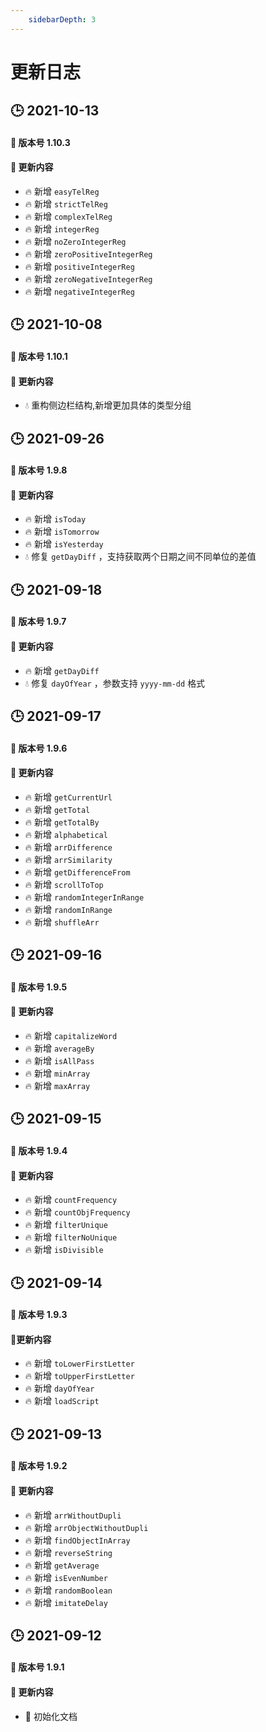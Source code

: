```yaml
---
    sidebarDepth: 3
---
```

# 更新日志

## 🕒 2021-10-13

#### 🚀 版本号 1.10.3

#### 📣 更新内容

- 🔥 新增 `easyTelReg`
- 🔥 新增 `strictTelReg`
- 🔥 新增 `complexTelReg`
- 🔥 新增 `integerReg`
- 🔥 新增 `noZeroIntegerReg`
- 🔥 新增 `zeroPositiveIntegerReg`
- 🔥 新增 `positiveIntegerReg`
- 🔥 新增 `zeroNegativeIntegerReg`
- 🔥 新增 `negativeIntegerReg`

## 🕒 2021-10-08

#### 🚀 版本号 1.10.1

#### 📣 更新内容

- 💧 重构侧边栏结构,新增更加具体的类型分组

## 🕒 2021-09-26

#### 🚀 版本号 1.9.8

#### 📣 更新内容

- 🔥 新增 `isToday`
- 🔥 新增 `isTomorrow`
- 🔥 新增 `isYesterday`
- 💧 修复 `getDayDiff` ，支持获取两个日期之间不同单位的差值


## 🕒 2021-09-18

#### 🚀 版本号 1.9.7

#### 📣 更新内容

- 🔥 新增 `getDayDiff`
- 💧 修复 `dayOfYear` ，参数支持 `yyyy-mm-dd` 格式


## 🕒 2021-09-17

#### 🚀 版本号 1.9.6

#### 📣 更新内容

- 🔥 新增 `getCurrentUrl`
- 🔥 新增 `getTotal`
- 🔥 新增 `getTotalBy`
- 🔥 新增 `alphabetical`
- 🔥 新增 `arrDifference`
- 🔥 新增 `arrSimilarity`
- 🔥 新增 `getDifferenceFrom`
- 🔥 新增 `scrollToTop`
- 🔥 新增 `randomIntegerInRange`
- 🔥 新增 `randomInRange`
- 🔥 新增 `shuffleArr`


## 🕒 2021-09-16

#### 🚀 版本号 1.9.5

#### 📣 更新内容

- 🔥 新增 `capitalizeWord`
- 🔥 新增 `averageBy`
- 🔥 新增 `isAllPass`
- 🔥 新增 `minArray`
- 🔥 新增 `maxArray`


## 🕒 2021-09-15

#### 🚀 版本号 1.9.4

#### 📣 更新内容

- 🔥 新增 `countFrequency`
- 🔥 新增 `countObjFrequency`
- 🔥 新增 `filterUnique`
- 🔥 新增 `filterNoUnique`
- 🔥 新增 `isDivisible`



## 🕒 2021-09-14

#### 🚀 版本号 1.9.3

#### 📣更新内容

- 🔥 新增 `toLowerFirstLetter`
- 🔥 新增 `toUpperFirstLetter`
- 🔥 新增 `dayOfYear`
- 🔥 新增 `loadScript`

## 🕒 2021-09-13

#### 🚀 版本号 1.9.2

#### 📣 更新内容

- 🔥 新增 `arrWithoutDupli`
- 🔥 新增 `arrObjectWithoutDupli`
- 🔥 新增 `findObjectInArray`
- 🔥 新增 `reverseString`
- 🔥 新增 `getAverage`
- 🔥 新增 `isEvenNumber`
- 🔥 新增 `randomBoolean`
- 🔥 新增 `imitateDelay`


## 🕒 2021-09-12

#### 🚀 版本号 1.9.1

#### 📣 更新内容

- 🌈 初始化文档